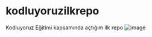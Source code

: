 # kodluyoruzilkrepo
Kodluyoruz Eğitimi kapsamında açtığım ilk repo
![image](https://user-images.githubusercontent.com/80510115/126400258-1e7b444b-207b-4f98-9873-cfe85d62fc0a.png)

